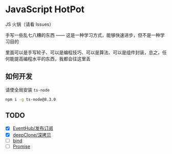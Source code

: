 # JavaScript HotPot

JS 火锅（请看 Issues）

手写一些乱七八糟的东西 —— 这是一种学习方式，能够快速进步，但不是一种学习目的

里面可以是手写轮子、可以是编程技巧、可以是算法、可以是组件封装，总之，任何能提高编程水平的东西，我都会往这里丢

## 如何开发

请使全局安装 `ts-node`

```bash
npm i -g ts-node@8.3.0
```

## TODO

- [x] [EventHub/发布订阅](/eventhub/)
- [x] [deepClone/深拷贝](/deepClone/)
- [ ] [bind](/bind/)
- [ ] [Promise](/promise/)
